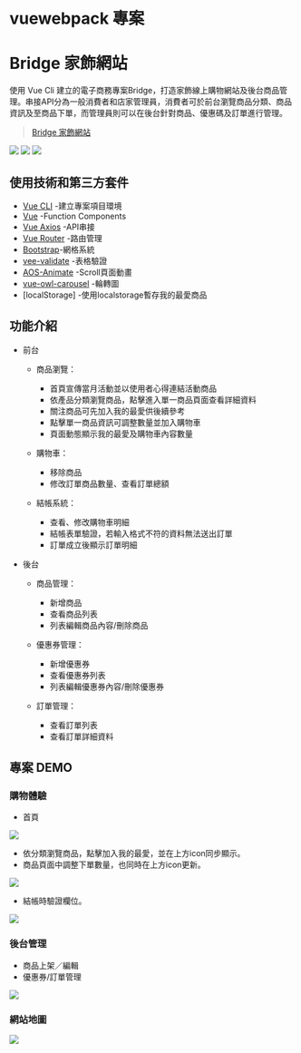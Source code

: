 # vuewebpack 專案
# Bridge 家飾網站

<!-- > A Vue.js project -->
使用 Vue Cli 建立的電子商務專案Bridge，打造家飾線上購物網站及後台商品管理。串接API分為一般消費者和店家管理員，消費者可於前台瀏覽商品分類、商品資訊及至商品下單，而管理員則可以在後台針對商品、優惠碼及訂單進行管理。

>[Bridge 家飾網站](https://hedyhsuan.github.io/vue-project/#/)

![](https://imgur.com/NdekDc4.jpg)
![](https://imgur.com/1sHeTPc.jpg)
![](https://imgur.com/k0NxEOB.jpg)

## 使用技術和第三方套件

- [Vue CLI](https://cli.vuejs.org/) -建立專案項目環境
- [Vue](https://vuejs.org/) -Function Components
- [Vue Axios](https://www.npmjs.com/package/vue-axios)  -API串接
- [Vue Router](https://router.vuejs.org/) -路由管理
- [Bootstrap](https://getbootstrap.com/)-網格系統
- [vee-validate](https://vee-validate.logaretm.com/v4/) -表格驗證
- [AOS-Animate](https://www.npmjs.com/package/aos) -Scroll頁面動畫
- [vue-owl-carousel](https://github.com/s950329/vue-owl-carousel) -輪轉圖
- [localStorage] -使用localstorage暫存我的最愛商品
## 功能介紹

- 前台

  - 商品瀏覽：
    - 首頁宣傳當月活動並以使用者心得連結活動商品
    - 依產品分類瀏覽商品，點擊進入單一商品頁面查看詳細資料
    - 關注商品可先加入我的最愛供後續參考
    - 點擊單一商品資訊可調整數量並加入購物車
    - 頁面動態顯示我的最愛及購物車內容數量
  
  - 購物車：
    - 移除商品
    - 修改訂單商品數量、查看訂單總額

  - 結帳系統：
    - 查看、修改購物車明細
    - 結帳表單驗證，若輸入格式不符的資料無法送出訂單
    - 訂單成立後顯示訂單明細

- 後台

  - 商品管理：
    - 新增商品
    - 查看商品列表 
    - 列表編輯商品內容/刪除商品

  - 優惠券管理：
    - 新增優惠券
    - 查看優惠券列表
    - 列表編輯優惠券內容/刪除優惠券

  - 訂單管理：
    - 查看訂單列表
    - 查看訂單詳細資料

## 專案 DEMO

### 購物體驗
- 首頁

![](https://i.imgur.com/NrjYjSf.gif)

- 依分類瀏覽商品，點擊加入我的最愛，並在上方icon同步顯示。
- 商品頁面中調整下單數量，也同時在上方icon更新。

![](https://i.imgur.com/AkrUnjq.gif)

- 結帳時驗證欄位。

![](https://i.imgur.com/JeuCSXD.gif)

### 後台管理
- 商品上架／編輯
- 優惠券/訂單管理

![](https://i.imgur.com/caXgswW.gif)


### 網站地圖

![](https://imgur.com/CKgmB9G.jpg)













